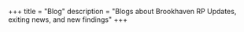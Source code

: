 +++
title = "Blog"
description = "Blogs about Brookhaven RP Updates, exiting news, and new findings"
+++
